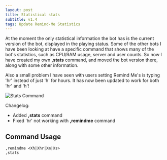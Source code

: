 ```yaml
---
layout: post
title: Statistical stats
subtitle: v1.4
tags: Update Remind-Me Statistics
---
```


At the moment the only statistical information the bot has is the current version of the bot, displayed in the playing status. Some of the other bots I have been looking at have a specific command that shows many of the bot's statistics, such as CPU/RAM usage, server and user counts. So now I have created my own **,stats** command, and moved the bot version there, along with some other information.

Also a small problem I have seen with users setting Remind Me's is typing 'hr' instead of just 'h' for hours. It has now been updated to work for both 'hr' and 'h'!

<img src="{{ site.baseurl }}/assets/img/blog/stats_command.png" alt="Stats Command">

Changelog:
* Added **,stats** command
* Fixed 'hr' not working with **,remindme** command

## Command Usage
```
,remindme <Xh|Xhr|Xm|Xs>
,stats
```
